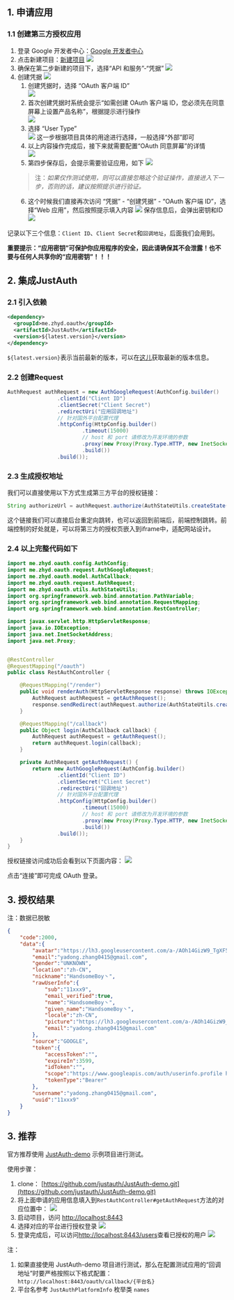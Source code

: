 ## 1. 申请应用

### 1.1 创建第三方授权应用

1. 登录 Google 开发者中心：[Google 开发者中心](https://console.developers.google.com/apis/dashboard)
2. 点击新建项目：[新建项目](https://console.developers.google.com/projectcreate)
![](doc/media/oauth/9be5f37d.png)
3. 确保在第二步新建的项目下，选择“API 和服务”-“凭据”
![](doc/media/oauth/c21dfd9d.png)
4. 创建凭据
![](doc/media/oauth/1948c22c.png)
    1. 创建凭据时，选择 “OAuth 客户端 ID”    
    ![](doc/media/oauth/1d964020.png)
    2. 首次创建凭据时系统会提示“如需创建 OAuth 客户端 ID，您必须先在同意屏幕上设置产品名称”，根据提示进行操作    
    ![](doc/media/oauth/e872ae95.png)
    3. 选择 “User Type”    
    ![](doc/media/oauth/43da8d81.png)
    这一步根据项目具体的用途进行选择，一般选择“外部”即可 
    4. 以上内容操作完成后，接下来就需要配置“OAuth 同意屏幕”的详情    
    ![](doc/media/oauth/ad124405.png)
    5. 第四步保存后，会提示需要验证应用，如下 
    ![](doc/media/oauth/ca0d1373.png)  
    > 注：_如果仅作测试使用，则可以直接忽略这个验证操作，直接进入下一步，否则的话，建议按照提示进行验证。_  
    6. 这个时候我们直接再次访问 “凭据” - “创建凭据” - “OAuth 客户端 ID”，选择“Web 应用”，然后按照提示填入内容
    ![](doc/media/oauth/db8c8470.png)
    保存信息后，会弹出密钥和ID
    ![](doc/media/oauth/568d2287.png)

记录以下三个信息：`Client ID`、`Client Secret`和`回调地址`，后面我们会用到。

**重要提示：“应用密钥”可保护你应用程序的安全，因此请确保其不会泄露！也不要与任何人共享你的“应用密钥”！！！**

## 2. 集成JustAuth

### 2.1 引入依赖

```xml
<dependency>
  <groupId>me.zhyd.oauth</groupId>
  <artifactId>JustAuth</artifactId>
  <version>${latest.version}</version>
</dependency>
```

`${latest.version}`表示当前最新的版本，可以在[这儿](https://github.com/justauth/JustAuth/releases)获取最新的版本信息。

### 2.2 创建Request

```java
AuthRequest authRequest = new AuthGoogleRequest(AuthConfig.builder()
                .clientId("Client ID")
                .clientSecret("Client Secret")
                .redirectUri("应用回调地址")
                // 针对国外平台配置代理
                .httpConfig(HttpConfig.builder()
                        .timeout(15000)
                        // host 和 port 请修改为开发环境的参数
                        .proxy(new Proxy(Proxy.Type.HTTP, new InetSocketAddress("127.0.0.1", 10080)))
                        .build())
                .build());
```

### 2.3 生成授权地址

我们可以直接使用以下方式生成第三方平台的授权链接：
```java
String authorizeUrl = authRequest.authorize(AuthStateUtils.createState());
```
这个链接我们可以直接后台重定向跳转，也可以返回到前端后，前端控制跳转。前端控制的好处就是，可以将第三方的授权页嵌入到iframe中，适配网站设计。


### 2.4 以上完整代码如下

```java
import me.zhyd.oauth.config.AuthConfig;
import me.zhyd.oauth.request.AuthGoogleRequest;
import me.zhyd.oauth.model.AuthCallback;
import me.zhyd.oauth.request.AuthRequest;
import me.zhyd.oauth.utils.AuthStateUtils;
import org.springframework.web.bind.annotation.PathVariable;
import org.springframework.web.bind.annotation.RequestMapping;
import org.springframework.web.bind.annotation.RestController;

import javax.servlet.http.HttpServletResponse;
import java.io.IOException;
import java.net.InetSocketAddress;
import java.net.Proxy;


@RestController
@RequestMapping("/oauth")
public class RestAuthController {

    @RequestMapping("/render")
    public void renderAuth(HttpServletResponse response) throws IOException {
        AuthRequest authRequest = getAuthRequest();
        response.sendRedirect(authRequest.authorize(AuthStateUtils.createState()));
    }

    @RequestMapping("/callback")
    public Object login(AuthCallback callback) {
        AuthRequest authRequest = getAuthRequest();
        return authRequest.login(callback);
    }

    private AuthRequest getAuthRequest() {
        return new AuthGoogleRequest(AuthConfig.builder()
                .clientId("Client ID")
                .clientSecret("Client Secret")
                .redirectUri("回调地址")
                // 针对国外平台配置代理
                .httpConfig(HttpConfig.builder()
                        .timeout(15000)
                        // host 和 port 请修改为开发环境的参数
                        .proxy(new Proxy(Proxy.Type.HTTP, new InetSocketAddress("127.0.0.1", 10080)))
                        .build())
                .build());
    }
}
```
授权链接访问成功后会看到以下页面内容：
![](doc/media/oauth/87f95a28.png)

点击“连接”即可完成 OAuth 登录。

## 3. 授权结果

注：数据已脱敏

```json
{
    "code":2000,
    "data":{
        "avatar":"https://lh3.googleusercontent.com/a-/AOh14GizW9_TgXF5rYQLXAmqJEdJybnnISagxAggbmDg",
        "email":"yadong.zhang0415@gmail.com",
        "gender":"UNKNOWN",
        "location":"zh-CN",
        "nickname":"HandsomeBoy丶",
        "rawUserInfo":{
            "sub":"11xxx9",
            "email_verified":true,
            "name":"HandsomeBoy丶",
            "given_name":"HandsomeBoy丶",
            "locale":"zh-CN",
            "picture":"https://lh3.googleusercontent.com/a-/AOh14GizW9_TgXF5rYQLXAmqJEdJybnnISagxAggbmDg",
            "email":"yadong.zhang0415@gmail.com"
        },
        "source":"GOOGLE",
        "token":{
            "accessToken":"",
            "expireIn":3599,
            "idToken":"",
            "scope":"https://www.googleapis.com/auth/userinfo.profile https://www.googleapis.com/auth/userinfo.email openid",
            "tokenType":"Bearer"
        },
        "username":"yadong.zhang0415@gmail.com",
        "uuid":"11xxx9"
    }
}
```

## 3. 推荐

官方推荐使用 [JustAuth-demo](https://github.com/justauth/JustAuth-demo) 示例项目进行测试。

使用步骤：
1. clone： [https://github.com/justauth/JustAuth-demo.git](https://github.com/justauth/JustAuth-demo.git)
2. 将上面申请的应用信息填入到`RestAuthController#getAuthRequest`方法的对应位置中：
![](doc/media/oauth/e1a40945.png)
3. 启动项目，访问 [http://localhost:8443](http://localhost:8443)
4. 选择对应的平台进行授权登录
![](doc/media/oauth/da2bc692.png)
5. 登录完成后，可以访问[http://localhost:8443/users](http://localhost:8443/users)查看已授权的用户
![](doc/media/oauth/dbe6bcae.png)

注：
1. 如果直接使用 JustAuth-demo 项目进行测试，那么在配置测试应用的“回调地址”时要严格按照以下格式配置：`http://localhost:8443/oauth/callback/{平台名}`
2. 平台名参考 `JustAuthPlatformInfo` 枚举类 `names`


